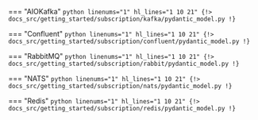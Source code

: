 === "AIOKafka"
    ```python linenums="1" hl_lines="1 10 21"
    {!> docs_src/getting_started/subscription/kafka/pydantic_model.py !}
    ```

=== "Confluent"
    ```python linenums="1" hl_lines="1 10 21"
    {!> docs_src/getting_started/subscription/confluent/pydantic_model.py !}
    ```

=== "RabbitMQ"
    ```python linenums="1" hl_lines="1 10 21"
    {!> docs_src/getting_started/subscription/rabbit/pydantic_model.py !}
    ```

=== "NATS"
    ```python linenums="1" hl_lines="1 10 21"
    {!> docs_src/getting_started/subscription/nats/pydantic_model.py !}
    ```

=== "Redis"
    ```python linenums="1" hl_lines="1 10 21"
    {!> docs_src/getting_started/subscription/redis/pydantic_model.py !}
    ```
